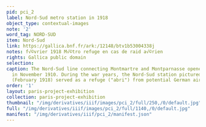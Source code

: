 ```yaml
---
pid: pci_2
label: Nord-Sud metro station in 1918
object_type: contextual-images
note: '2'
word_tag: NORD-SUD
item: Nord-Sud
link: https://gallica.bnf.fr/ark:/12148/btv1b53004338j
notes: f√©vrier 1918 M√©tro refuge en cas de raid a√©rien
rights: Gallica public domain
selection: 
caption: The Nord-Sud line connecting Montmartre and Montparnasse opened to the public
  in November 1910. During the war years, the Nord-Sud station pictured in this image
  (February 1918) served as a refuge ("abri") from potential German air raids.
order: '1'
layout: paris-project-exhibition
collection: paris-project-exhibition
thumbnail: "/img/derivatives/iiif/images/pci_2/full/250,/0/default.jpg"
full: "/img/derivatives/iiif/images/pci_2/full/1140,/0/default.jpg"
manifest: "/img/derivatives/iiif/pci_2/manifest.json"
---
```

